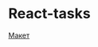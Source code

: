 # React-tasks

[Макет](https://www.figma.com/file/mfsNEI7Nv5i5fkdseWbFn7/Lesson-(Copy)?node-id=243%3A1) 